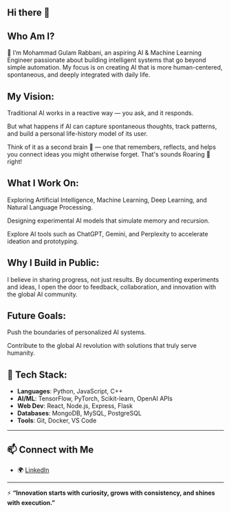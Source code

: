 ## Hi there 👋 

## Who Am I?

🌟 I’m Mohammad Gulam Rabbani, an aspiring AI & Machine Learning Engineer passionate about building intelligent systems that go beyond simple automation. My focus is on creating AI that is more human-centered, spontaneous, and deeply integrated with daily life.


## My Vision: 

Traditional AI works in a reactive way — you ask, and it responds.

But what happens if AI can capture spontaneous thoughts, track patterns, and build a personal life-history model of its user.

Think of it as a second brain 🧠 — one that remembers, reflects, and helps you connect ideas you might otherwise forget. That's sounds Roaring 🚀 right!


## What I Work On:

Exploring Artificial Intelligence, Machine Learning, Deep Learning, and Natural Language Processing.

Designing experimental AI models that simulate memory and recursion.

Explore AI tools such as ChatGPT, Gemini, and Perplexity to accelerate ideation and prototyping.


## Why I Build in Public:

I believe in sharing progress, not just results. By documenting experiments and ideas, I open the door to feedback, collaboration, and innovation with the global AI community.


## Future Goals:

Push the boundaries of personalized AI systems.

Contribute to the global AI revolution with solutions that truly serve humanity.


## 🔧 Tech Stack:

- **Languages**: Python, JavaScript, C++  
- **AI/ML**: TensorFlow, PyTorch, Scikit-learn, OpenAI APIs  
- **Web Dev**: React, Node.js, Express, Flask  
- **Databases**: MongoDB, MySQL, PostgreSQL  
- **Tools**: Git, Docker, VS Code

---
## 📫 Connect with Me
- 🌍 [LinkedIn](https://www.linkedin.com/in/mohammad-gulam-rabbani-403623379/)
---

⚡ **“Innovation starts with curiosity, grows with consistency, and shines with execution.”**



